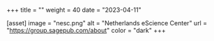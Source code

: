 +++
title = ""
weight = 40
date = "2023-04-11"

[asset]
  image = "nesc.png"
  alt = "Netherlands eScience Center"
  url = "https://group.sagepub.com/about"
  color = "dark"
+++
